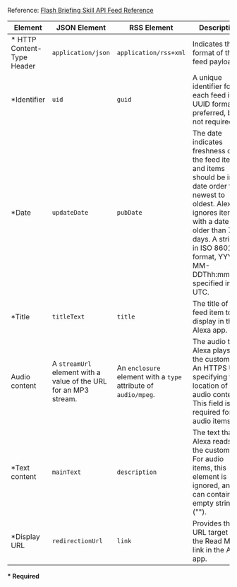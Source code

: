 Reference: [Flash Briefing Skill API Feed Reference](https://developer.amazon.com/en-US/docs/alexa/flashbriefing/flash-briefing-skill-api-feed-reference.html)
 
|Element|JSON Element|RSS Element|Description|
|-|-|-|-|
|* HTTP Content-Type Header|`application/json`|`application/rss+xml`|Indicates the format of the feed payload.|	
|*Identifier|`uid`|`guid`|A unique identifier for each feed item. UUID format preferred, but not required.|
|*Date|`updateDate`|`pubDate`|The date indicates freshness of the feed item, and items should be in date order from newest to oldest. Alexa ignores items with a date older than 7 days. A string in ISO 8601 format, YYYY-MM-DDThh:mm:ssZ, specified in UTC.|
|*Title|`titleText`|`title`|The title of the feed item to display in the Alexa app.|
|Audio content| A `streamUrl` element with a value of the URL for an MP3 stream.|An `enclosure` element with a `type` attribute of `audio/mpeg`.|The audio that Alexa plays for the customer. An HTTPS URL specifying the location of the audio content. This field is required for audio items.|
|*Text content|`mainText`|`description`|The text that Alexa reads to the customer. For audio items, this element is ignored, and can contain an empty string ("").|
|*Display URL|`redirectionUrl`|`link`|Provides the URL target for the Read More link in the Alexa app.|
**\* Required**
